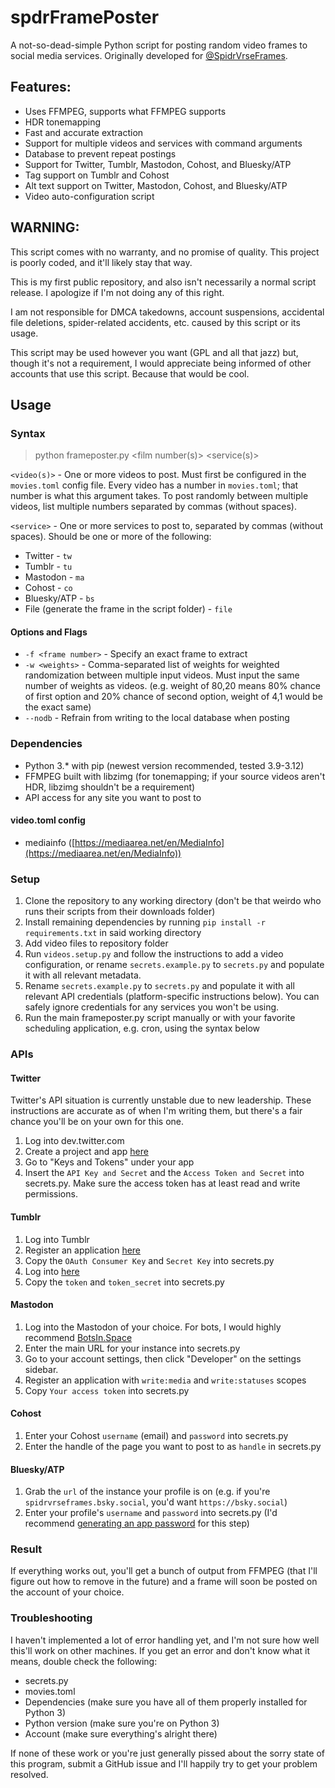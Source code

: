 # spdrFramePoster
A not-so-dead-simple Python script for posting random video frames to social media services. Originally developed for [@SpidrVrseFrames](twitter.com/spidrVrseFrames).
## Features:
 - Uses FFMPEG, supports what FFMPEG supports
 - HDR tonemapping
 - Fast and accurate extraction
 - Support for multiple videos and services with command arguments
 - Database to prevent repeat postings
 - Support for Twitter, Tumblr, Mastodon, Cohost, and Bluesky/ATP
 - Tag support on Tumblr and Cohost
 - Alt text support on Twitter, Mastodon, Cohost, and Bluesky/ATP
 - Video auto-configuration script
## WARNING:
This script comes with no warranty, and no promise of quality. This project is poorly coded, and it'll likely stay that way.

This is my first public repository, and also isn't necessarily a normal script release. I apologize if I'm not doing any of this right.

I am not responsible for DMCA takedowns, account suspensions, accidental file deletions, spider-related accidents, etc. caused by this script or its usage.

This script may be used however you want (GPL and all that jazz) but, though it's not a requirement, I would appreciate being informed of other accounts that use this script. Because that would be cool.
## Usage
### Syntax
> python frameposter.py \<film number(s)\> \<service(s)\>
 
`<video(s)>` - One or more videos to post. Must first be configured in the `movies.toml` config file. Every video has a number in `movies.toml`; that number is what this argument takes. To post randomly between multiple videos, list multiple numbers separated by commas (without spaces). 

`<service>` - One or more services to post to, separated by commas (without spaces). Should be one or more of the following:
- Twitter - `tw`
- Tumblr - `tu`
- Mastodon - `ma`
- Cohost - `co`
- Bluesky/ATP - `bs`
- File (generate the frame in the script folder) - `file`
#### Options and Flags
- `-f <frame number>` - Specify an exact frame to extract
- `-w <weights>` - Comma-separated list of weights for weighted randomization between multiple input videos. Must input the same number of weights as videos. (e.g. weight of 80,20 means 80% chance of first option and 20% chance of second option, weight of 4,1 would be the exact same)
- `--nodb` - Refrain from writing to the local database when posting
### Dependencies
- Python 3\.* with pip (newest version recommended, tested 3.9-3.12)
- FFMPEG built with libzimg (for tonemapping; if your source videos aren't HDR, libzimg shouldn't be a requirement)
- API access for any site you want to post to
#### video.toml config
- mediainfo ([https://mediaarea.net/en/MediaInfo](https://mediaarea.net/en/MediaInfo))
### Setup
1. Clone the repository to any working directory (don't be that weirdo who runs their scripts from their downloads folder)
2. Install remaining dependencies by running `pip install -r requirements.txt` in said working directory
3. Add video files to repository folder
4. Run `videos.setup.py` and follow the instructions to add a video configuration, or rename `secrets.example.py` to `secrets.py` and populate it with all relevant metadata.
5. Rename `secrets.example.py` to `secrets.py` and populate it with all relevant API credentials (platform-specific instructions below). You can safely ignore credentials for any services you won't be using.
6. Run the main frameposter.py script manually or with your favorite scheduling application, e.g. cron, using the syntax below
### APIs
#### Twitter
Twitter's API situation is currently unstable due to new leadership. These instructions are accurate as of when I'm writing them, but there's a fair chance you'll be on your own for this one.
1. Log into dev.twitter.com
2. Create a project and app [here](https://developer.twitter.com/en/portal/projects-and-apps)
3. Go to "Keys and Tokens" under your app
4. Insert the `API Key and Secret` and the `Access Token and Secret` into secrets.py. Make sure the access token has at least read and write permissions.
#### Tumblr
1. Log into Tumblr
2. Register an application [here](https://www.tumblr.com/oauth/apps)
3. Copy the `OAuth Consumer Key` and `Secret Key` into secrets.py
4. Log into [here](https://api.tumblr.com/console/calls/user/info)
5. Copy the `token` and `token_secret` into secrets.py
#### Mastodon
1. Log into the Mastodon of your choice. For bots, I would highly recommend [BotsIn.Space](https://botsin.space)
2. Enter the main URL for your instance into secrets.py
3. Go to your account settings, then click "Developer" on the settings sidebar.
4. Register an application with `write:media` and `write:statuses` scopes
5. Copy `Your access token` into secrets.py
#### Cohost
1. Enter your Cohost `username` (email) and `password` into secrets.py
2. Enter the handle of the page you want to post to as `handle` in secrets.py
#### Bluesky/ATP
1. Grab the `url` of the instance your profile is on (e.g. if you're `spidrvrseframes.bsky.social`, you'd want `https://bsky.social`)
2. Enter your profile's `username` and `password` into secrets.py (I'd recommend [generating an app password](https://bsky.app/settings/app-passwords) for this step)
### Result
If everything works out, you'll get a bunch of output from FFMPEG (that I'll figure out how to remove in the future) and a frame will soon be posted on the account of your choice. 
### Troubleshooting
I haven't implemented a lot of error handling yet, and I'm not sure how well this'll work on other machines. If you get an error and don't know what it means, double check the following:
 - secrets.py
 - movies.toml
 - Dependencies (make sure you have all of them properly installed for Python 3)
 - Python version (make sure you're on Python 3)
 - Account (make sure everything's alright there)
 
If none of these work or you're just generally pissed about the sorry state of this program, submit a GitHub issue and I'll happily try to get your problem resolved.
